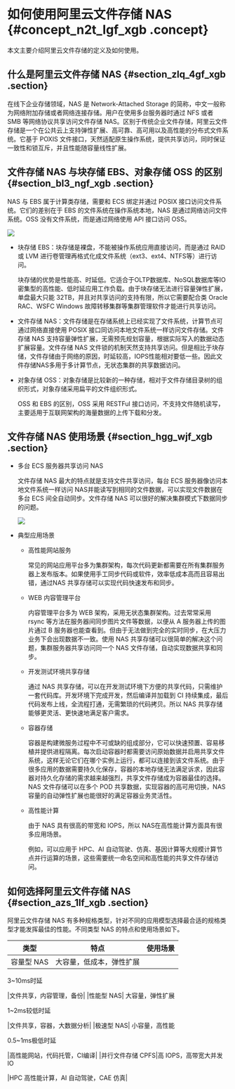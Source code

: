 # 如何使用阿里云文件存储 NAS {#concept_n2t_lgf_xgb .concept}

本文主要介绍阿里云文件存储的定义及如何使用。

## 什么是阿里云文件存储 NAS {#section_zlq_4gf_xgb .section}

在线下企业存储领域，NAS 是 Network-Attached Storage 的简称，中文一般称为网络附加存储或者网络连接存储。用户在使用多台服务器时通过 NFS 或者 SMB 等网络协议共享访问文件存储 NAS。区别于传统企业文件存储，阿里云文件存储是一个在公共云上支持弹性扩展、高可靠、高可用以及高性能的分布式文件系统。它基于 POXIS 文件接口，天然适配原生操作系统，提供共享访问，同时保证一致性和锁互斥，并且性能随容量线性扩展。

## 文件存储 NAS 与块存储 EBS、对象存储 OSS 的区别 {#section_bl3_ngf_xgb .section}

NAS 与 EBS 属于计算类存储，需要和 ECS 绑定并通过 POSIX 接口访问文件系统。它们的差别在于 EBS 的文件系统在操作系统本地，NAS 是通过网络访问文件系统。OSS 没有文件系统，而是通过网络使用 API 接口访问 OSS。

![](http://static-aliyun-doc.oss-cn-hangzhou.aliyuncs.com/assets/img/131419/155117079939576_zh-CN.png)

-   块存储 EBS：块存储是裸盘，不能被操作系统应用直接访问，而是通过 RAID 或 LVM 进行卷管理再格式化成文件系统（ext3、ext4、NTFS等）进行访问。

    块存储的优势是性能高、时延低。它适合于OLTP数据库、NoSQL数据库等IO密集型的高性能、低时延应用工作负载。由于块存储无法进行容量弹性扩展，单盘最大只能 32TB，并且对共享访问的支持有限，所以它需要配合类 Oracle RAC、WSFC Windows 故障转移集群等集群管理软件才能进行共享访问。

-   文件存储 NAS：文件存储是在存储系统上已经实现了文件系统，计算节点可通过网络直接使用 POSIX 接口同访问本地文件系统一样访问文件存储。文件存储 NAS 支持容量弹性扩展，无需预先规划容量，根据实际写入的数据动态扩展容量。文件存储 NAS 文件锁的机制天然支持共享访问。但是相比于块存储，文件存储由于网络的原因，时延较高，IOPS性能相对要低一些。因此文件存储NAS多用于多计算节点，无状态集群的共享数据访问。
-   对象存储 OSS：对象存储是比较新的一种存储，相对于文件存储目录树的组织形式，对象存储采用扁平的文件组织形式。

    OSS 和 EBS 的区别，OSS 采用 RESTFul 接口访问，不支持文件随机读写，主要适用于互联网架构的海量数据的上传下载和分发。


## 文件存储 NAS 使用场景 {#section_hgg_wjf_xgb .section}

-   多台 ECS 服务器共享访问 NAS

    文件存储 NAS 最大的特点就是支持文件共享访问，每台 ECS 服务器像访问本地文件系统一样访问 NAS并能读写到相同的文件数据，可以实现文件数据在多台 ECS 间全自动同步。文件存储 NAS 可以很好的解决集群模式下数据同步的问题。

    ![](http://static-aliyun-doc.oss-cn-hangzhou.aliyuncs.com/assets/img/131419/155117079939577_zh-CN.png)

-   典型应用场景
    -   高性能网站服务

        常见的网站应用平台多为集群架构，每次代码更新都需要在所有集群服务器上发布版本。如果使用手工同步代码或软件，效率低成本高而且容易出错，通过NAS 共享存储可以实现代码快速发布和同步。

    -   WEB 内容管理平台

        内容管理平台多为 WEB 架构，采用无状态集群架构。过去常常采用 rsync 等方法在服务器间同步图片文件等数据，以便从 A 服务器上传的图片通过 B 服务器也能查看到。但由于无法做到完全的实时同步，在大压力业务下会出现数据不一致。使用 NAS 共享存储可以很简单的解决这个问题，集群服务器共享访问同一个 NAS 文件存储，自动实现数据共享和同步。

    -   开发测试环境共享存储

        通过 NAS 共享存储，可以在开发测试环境下方便的共享代码，只需维护一套代码库。开发环境下完成开发，然后编译并加载到 CI 持续集成，最后代码发布上线，全流程打通，无需繁琐的代码拷贝。所以 NAS 共享存储能够更灵活、更快速地满足客户需求。

    -   容器存储

        容器是构建微服务过程中不可或缺的组成部分，它可以快速预置、容易移植并提供进程隔离。每次启动容器时都需要访问原始数据并启用共享文件系统，这样无论它们在哪个实例上运行，都可以连接到该文件系统。由于很多应用的数据需要持久化保存，容器的本地存储无法满足诉求，因此容器对持久化存储的需求越来越强烈，共享文件存储成为容器最佳的选择。NAS 文件存储可以在多个 POD 共享数据，实现容器的高可用切换，NAS 容量的自动弹性扩展也能很好的满足容器业务灵活性。

    -   高性能计算

        由于 NAS 具有很高的带宽和 IOPS，所以 NAS在高性能计算方面具有很多应用场景。

        例如，可以应用于 HPC、AI 自动驾驶、仿真、基因计算等大规模计算节点并行运算的场景，这些需要统一命名空间和高性能的共享文件存储访问。


## 如何选择阿里云文件存储 NAS {#section_azs_1lf_xgb .section}

阿里云文件存储 NAS 有多种规格类型，针对不同的应用模型选择最合适的规格类型才能发挥最佳的性能。不同类型 NAS 的特点和使用场景如下。

|类型|特点|使用场景|
|--|--|----|
|容量型 NAS| 大容量，低成本，弹性扩展

 3~10ms时延

 |文件共享，内容管理，备份|
|性能型 NAS| 大容量，弹性扩展

 1~2ms较低时延

 |文件共享，容器，大数据分析|
|极速型 NAS| 小容量，高性能

 0.5~1ms极低时延

 |高性能网站，代码托管，CI编译|
|并行文件存储 CPFS|高 IOPS，高带宽大并发 IO

|HPC 高性能计算，AI 自动驾驶，CAE 仿真|

